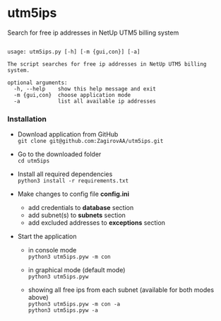 # utm5ips
Search for free ip addresses in NetUp UTM5 billing system

```

usage: utm5ips.py [-h] [-m {gui,con}] [-a]

The script searches for free ip addresses in NetUp UTM5 billing system.

optional arguments:
  -h, --help    show this help message and exit
  -m {gui,con}  choose application mode
  -a            list all available ip addresses

```
### Installation
- Download application from GitHub  
  ``` git clone git@github.com:ZagirovAA/utm5ips.git  ```

- Go to the downloaded folder  
  ``` cd utm5ips ```

- Install all required dependencies  
  ``` python3 install -r requirements.txt ```

- Make changes to config file **config.ini**
  - add credentials to **database** section
  - add subnet(s) to **subnets** section
  - add excluded addresses to **exceptions** section

- Start the application  
  - in console mode  
    ``` python3 utm5ips.pyw -m con ```
  - in graphical mode (default mode)  
    ``` python3 utm5ips.pyw ```
  
  - showing all free ips from each subnet (available for both modes above)  
    ``` python3 utm5ips.pyw -m con -a ```  
    ``` python3 utm5ips.pyw -a ```
